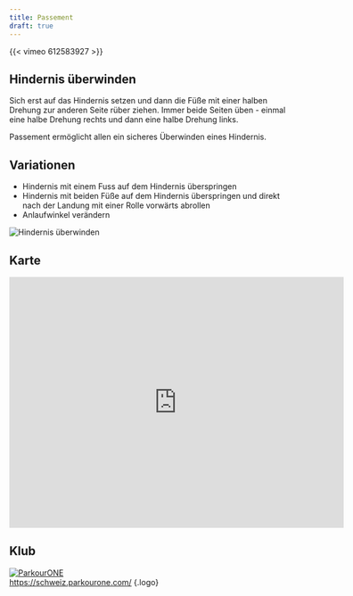 ```yaml
---
title: Passement
draft: true
---
```


{{< vimeo 612583927 >}}

## Hindernis überwinden

Sich erst auf das Hindernis setzen und dann die Füße mit einer halben Drehung zur anderen Seite rüber ziehen. Immer beide Seiten üben - einmal eine halbe Drehung rechts und dann eine halbe Drehung links.
 
Passement ermöglicht allen ein sicheres Überwinden eines Hindernis.


## Variationen

- Hindernis mit einem Fuss auf dem Hindernis überspringen
- Hindernis mit beiden Füße auf dem Hindernis überspringen und direkt nach der Landung mit einer Rolle vorwärts abrollen
- Anlaufwinkel verändern

![Hindernis überwinden](/img/1.jpg)

## Karte

<iframe src="https://www.google.com/maps/embed?pb=!1m18!1m12!1m3!1d690.8878458822542!2d7.233772404826534!3d47.132798182746185!2m3!1f0!2f0!3f0!3m2!1i1024!2i768!4f13.1!3m3!1m2!1s0x478e195827c27f95%3A0xf102bb63377818f6!2sStrandboden!5e1!3m2!1sfr!2sch!4v1632126578129!5m2!1sfr!2sch" width="600" height="450" style="border:0;" allowfullscreen="" loading="lazy"></iframe>

## Klub

[![ParkourONE](/img/parkour.jpg)](https://schweiz.parkourone.com/)  
https://schweiz.parkourone.com/
{.logo}


